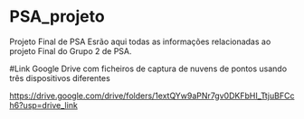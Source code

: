 # PSA_projeto
Projeto Final de PSA
Esrão aqui todas as informações relacionadas ao projeto Final do Grupo 2 de PSA.

#Link Google Drive com ficheiros de captura de nuvens de pontos usando três dispositivos diferentes

https://drive.google.com/drive/folders/1extQYw9aPNr7gv0DKFbHI_TtjuBFCch6?usp=drive_link

